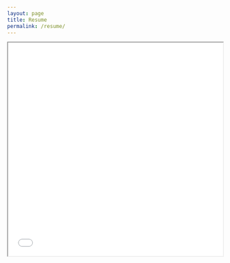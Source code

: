 ```yaml
---
layout: page
title: Resume
permalink: /resume/
---
```

<iframe src="{{site.url}}/resume.pdf" width="100%" height="500px"></iframe>